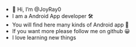 - 👋 Hi, I’m @JoyRay0
- I am a Android App developer 🛠️
- You will find here many kinds of Android app 📱
- If you want more please follow me on github 😀
- I love learning new things 
